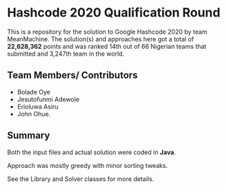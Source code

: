 # Hashcode 2020  Qualification Round
  This is a repository for the solution to Google Hashcode 2020 by team MeanMachine.
The solution(s) and approaches  here got a total of **22,628,362** points and was ranked 14th  out of 66 Nigerian teams that submitted  and 3,247th team in the world.

## Team Members/ Contributors

- Bolade Oye
- Jesutofunmi Adewole
- Erioluwa Asiru
- John Ohue.

## Summary

Both the input files and actual solution were coded in **Java**.

Approach was mostly greedy with minor sorting tweaks.

See the Library and Solver classes for more details.